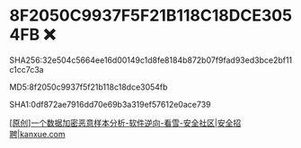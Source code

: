 # 8F2050C9937F5F21B118C18DCE3054FB ❌

SHA256:32e504c5664ee16d00149c1d8fe8184b872b07f9fad93ed3bce2bf11c1cc7c3a

MD5:8f2050c9937f5f21b118c18dce3054fb

SHA1:0df872ae7916dd70e69b3a319ef57612e0ace739

[[原创]一个数据加密恶意样本分析-软件逆向-看雪-安全社区|安全招聘|kanxue.com](https://bbs.kanxue.com/thread-270891.htm)